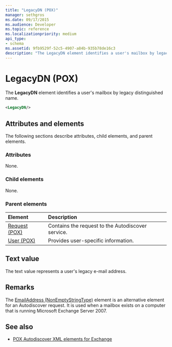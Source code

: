 ```yaml
---
title: "LegacyDN (POX)"
manager: sethgros
ms.date: 09/17/2015
ms.audience: Developer
ms.topic: reference
ms.localizationpriority: medium
api_type:
- schema
ms.assetid: 9fb9529f-52c5-4907-a84b-935b78de16c3
description: "The LegacyDN element identifies a user's mailbox by legacy distinguished name."
---
```


# LegacyDN (POX)

The **LegacyDN** element identifies a user's mailbox by legacy distinguished name. 
  
```xml
<LegacyDN/>
```

## Attributes and elements

The following sections describe attributes, child elements, and parent elements.
  
### Attributes

None.
  
### Child elements

None.
  
### Parent elements

|**Element**|**Description**|
|:-----|:-----|
|[Request (POX)](request-pox.md) <br/> |Contains the request to the Autodiscover service.  <br/> |
|[User (POX)](user-pox.md) <br/> |Provides user-specific information.  <br/> |
   
## Text value

The text value represents a user's legacy e-mail address.
  
## Remarks

The [EmailAddress (NonEmptyStringType)](emailaddress-nonemptystringtype.md) element is an alternative element for an Autodiscover request. It is used when a mailbox exists on a computer that is running Microsoft Exchange Server 2007. 
  
## See also

- [POX Autodiscover XML elements for Exchange](pox-autodiscover-xml-elements-for-exchange.md)

